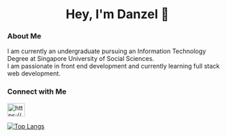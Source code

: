 <h1 align="center">Hey, I'm Danzel 👋</h1>

### About Me
I am currently an undergraduate pursuing an Information Technology Degree at Singapore University of Social Sciences. <br>
I am passionate in front end development and currently learning full stack web development.


### Connect with Me
<p>
  <a href="https://linkedin.com/in/https://www.linkedin.com/in/danzel-ong/" target="blank">
    <img align="center" src="https://raw.githubusercontent.com/rahuldkjain/github-profile-readme-generator/master/src/images/icons/Social/linked-in-alt.svg" alt="https://www.linkedin.com/in/danzel-ong/" height="30" width="40" />
  </a>
</p>

[![Top Langs](https://github-readme-stats.vercel.app/api/top-langs/?username=DanzelOng&theme=tokyonight&layout=compact)](https://github.com/DanzelOng/github-readme-stats)
